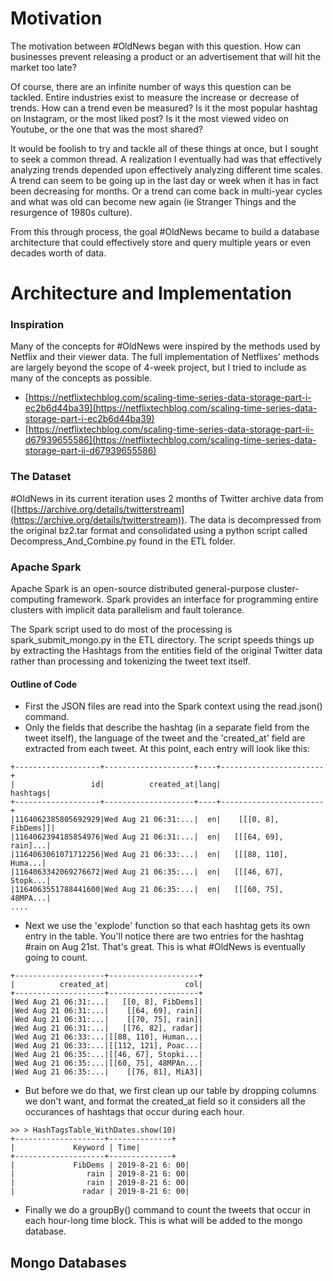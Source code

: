 # Motivation

The motivation between #OldNews began with this question.  How can businesses prevent releasing a product or an advertisement that will hit the market too late?

Of course, there are an infinite number of ways this question can be tackled. Entire industries exist to measure the increase or decrease of trends. How can a trend even be measured? Is it the most popular hashtag on Instagram, or the most liked post?  Is it the most viewed video on Youtube, or the one that was the most shared?

It would be foolish to try and tackle all of these things at once, but I sought to seek a common thread.  A realization I eventually had was that effectively analyzing trends depended upon effectively analyzing different time scales.  A trend can seem to be going up in the last day or week when it has in fact been decreasing for months.  Or a trend can come back in multi-year cycles and what was old can become new again (ie Stranger Things and the resurgence of 1980s culture). 

From this through process, the goal #OldNews became to build a database architecture that could effectively store and query multiple years or even decades worth of data.  

# Architecture and Implementation

### Inspiration

Many of the concepts for #OldNews were inspired by the methods used by Netflix and their viewer data.  The full implementation of Netflixes' methods are largely beyond the scope of  4-week project, but I tried to include as many of the concepts as possible.

- [https://netflixtechblog.com/scaling-time-series-data-storage-part-i-ec2b6d44ba39](https://netflixtechblog.com/scaling-time-series-data-storage-part-i-ec2b6d44ba39)
- [https://netflixtechblog.com/scaling-time-series-data-storage-part-ii-d67939655586](https://netflixtechblog.com/scaling-time-series-data-storage-part-ii-d67939655586)

### The Dataset

#OldNews in its current iteration uses 2 months of Twitter archive data from ([https://archive.org/details/twitterstream](https://archive.org/details/twitterstream)). The data is decompressed from the original bz2.tar format and consolidated using a python script called Decompress_And_Combine.py found in the ETL folder.

### Apache Spark

Apache Spark is an open-source distributed general-purpose cluster-computing framework. Spark provides an interface for programming entire clusters with implicit data parallelism and fault tolerance.

The Spark script used to do most of the processing is spark_submit_mongo.py in the ETL directory. The script speeds things up by extracting the Hashtags from the entities field of the original Twitter data rather than processing and tokenizing the tweet text itself.


#### Outline of Code

* First the JSON files are read into the Spark context using the read.json() command.
* Only the fields that describe the hashtag (in a separate field from the tweet itself), the language of the tweet and the 'created_at' field are extracted from each tweet. At this point, each entry will look like this:

```
+-------------------+--------------------+----+-----------------------+
|                 id|          created_at|lang|               hashtags|
+-------------------+--------------------+----+-----------------------+
|1164062385805692929|Wed Aug 21 06:31:...|  en|    [[[0, 8], FibDems]]|
|1164062394185854976|Wed Aug 21 06:31:...|  en|   [[[64, 69], rain]...|
|1164063061071712256|Wed Aug 21 06:33:...|  en|   [[[88, 110], Huma...|
|1164063342069276672|Wed Aug 21 06:35:...|  en|   [[[46, 67], Stopk...|
|1164063551788441600|Wed Aug 21 06:35:...|  en|   [[[60, 75], 48MPA...|
....
```

* Next we use the 'explode' function so that each hashtag gets its own entry in the table. You'll notice there are two entries for the hashtag #rain on Aug 21st. That's great. This is what #OldNews is eventually going to count. 

```
+--------------------+--------------------+
|          created_at|                 col|
+--------------------+--------------------+
|Wed Aug 21 06:31:...|   [[0, 8], FibDems]|
|Wed Aug 21 06:31:...|    [[64, 69], rain]|
|Wed Aug 21 06:31:...|    [[70, 75], rain]|
|Wed Aug 21 06:31:...|   [[76, 82], radar]|
|Wed Aug 21 06:33:...|[[88, 110], Human...|
|Wed Aug 21 06:33:...|[[112, 121], Poac...|
|Wed Aug 21 06:35:...|[[46, 67], Stopki...|
|Wed Aug 21 06:35:...|[[60, 75], 48MPAn...|
|Wed Aug 21 06:35:...|    [[76, 81], MiA3]|
```

* But before we do that, we first clean up our table by dropping columns we don't want, and format the created_at field so it considers all the occurances of hashtags that occur during each hour. 

```
>> > HashTagsTable_WithDates.show(10)
+--------------------+--------------+
|             Keyword | Time|
+--------------------+--------------+
|             FibDems | 2019-8-21 6: 00|
|                rain | 2019-8-21 6: 00|
|                rain | 2019-8-21 6: 00|
|               radar | 2019-8-21 6: 00|
```

* Finally we do a groupBy() command to count the tweets that occur in each hour-long time block. This is what will be added to the mongo database. 


## Mongo Databases

